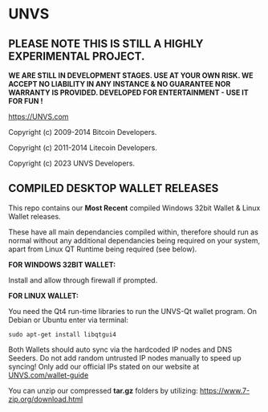 UNVS
=============

<b>PLEASE NOTE THIS IS STILL A HIGHLY EXPERIMENTAL PROJECT. 
----------------
WE ARE STILL IN DEVELOPMENT STAGES. USE AT YOUR OWN RISK. WE ACCEPT NO LIABILITY IN ANY INSTANCE & NO GUARANTEE NOR WARRANTY IS PROVIDED. DEVELOPED FOR ENTERTAINMENT - USE IT FOR FUN !</b>

https://UNVS.com

Copyright (c) 2009-2014 Bitcoin Developers.
 
Copyright (c) 2011-2014 Litecoin Developers.  

Copyright (c) 2023 UNVS Developers.



**COMPILED DESKTOP WALLET RELEASES**
------------------------------------

This repo contains our **Most Recent** compiled Windows 32bit Wallet & Linux Wallet releases.

These have all main dependancies compiled within, therefore should run as normal without any additional dependancies being required on your system, apart from Linux QT Runtime being required (see below).

**FOR WINDOWS 32BIT WALLET:**

Install and allow through firewall if prompted.

**FOR LINUX WALLET:**

You need the Qt4 run-time libraries to run the UNVS-Qt wallet program. On Debian or Ubuntu enter via terminal:

```
sudo apt-get install libqtgui4
```

Both Wallets should auto sync via the hardcoded IP nodes and DNS Seeders. Do not add random untrusted IP nodes manually to speed up syncing! Only add our official IPs stated on our website at [UNVS.com/wallet-guide](https://www.unvs.com/wallet-guide)

You can unzip our compressed **tar.gz** folders by utilizing: https://www.7-zip.org/download.html



